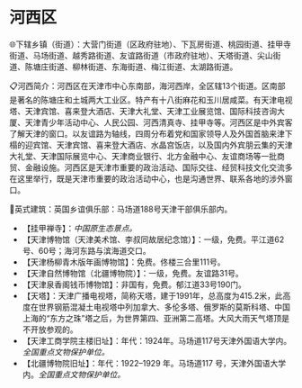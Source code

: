 # 河西区    
🌐下辖乡镇（街道）：大营门街道（区政府驻地）、下瓦房街道、桃园街道、挂甲寺街道、马场街道、越秀路街道、友谊路街道（市政府驻地）、天塔街道、尖山街道、陈塘庄街道、柳林街道、东海街道、梅江街道、太湖路街道。    
  
📋河西简介：河西区在天津市中心东南部，海河西岸，全区辖13个街道。区南部是著名的陈塘庄和土城两大工业区。特产有十八街麻花和玉川居咸菜。有天津电视塔、天津宾馆、喜来登大酒店、天津大礼堂、天津工业展览馆、国际科技咨询大厦、天津青少年活动中心、人民公园、河西清真寺、挂甲寺等。河西区是中外宾客了解天津的窗口。以友谊路为轴线，四周分布着党和国家领导人及外国首脑来津下榻的迎宾馆、天津宾馆、喜来登大酒店、水晶宫饭店，以及国内外宾朋云集的天津大礼堂、天津国际展览中心、天津商业银行、北方金融中心、友谊商场等一批商贸、金融设施。河西区是天津市重要的政治活动、国际交往、经贸科技文化交流多在这里举行，既是天津市重要的政治活动中心，也是沟通世界、联系各地的涉外窗口。   
  
🧭英式建筑：英国乡谊俱乐部：马场道188号天津干部俱乐部内。   
  
* 【挂甲禅寺】：*中国原生态景点。*  
* 【天津博物馆（天津美术馆、李叔同故居纪念馆）】：一级，免费。平江道62号、60号；海河东路与滨海道交口。   
* 【天津杨柳青木版年画博物馆】：免费。佟楼三合里111号。   
* 【天津自然博物馆（北疆博物院）】：一级，免费。友谊路31号。   
* 【天津泉香阁钱币博物馆】：非国有，免费。郁江道33号190门。   
* 【天塔】：天津广播电视塔，简称天塔，建于1991年，总高度为415.2米，此高度在世界钢筋混凝土电视塔中列加拿大、多伦多塔、俄罗斯的莫斯科塔、中国上海的“东方之珠”塔之后，为世界第四、亚洲第二高塔。大风大雨天气塔顶是不开放参观的。   
* 【天津工商学院主楼旧址】：年代：1924年。马场道117号天津外国语大学内。*全国重点文物保护单位。*  
* 【北疆博物院旧址】：年代：1922–1929 年。马场道117 号，天津外国语大学内。*全国重点文物保护单位。*  